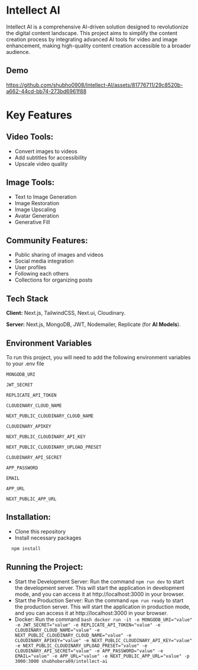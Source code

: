
# Intellect AI

Intellect AI is a comprehensive AI-driven solution designed to revolutionize the digital content landscape. This project aims to simplify the content creation process by integrating advanced AI tools for video and image enhancement, making high-quality content creation accessible to a broader audience.

## Demo

https://github.com/shubho0908/Intellect-AI/assets/81776711/29c8520b-a662-44cd-bb74-273bd6961f88

# Key Features

## Video Tools:
* Convert images to videos
* Add subtitles for accessibility
* Upscale video quality

## Image Tools:
* Text to Image Generation
* Image Restoration
* Image Upscaling
* Avatar Generation
* Generative Fill

## Community Features:
* Public sharing of images and videos
* Social media integration
* User profiles
* Following each others
* Collections for organizing posts

## Tech Stack

**Client:** Next.js, TailwindCSS, Next.ui, Cloudinary.

**Server:** Next.js, MongoDB, JWT, Nodemailer, Replicate (for **AI Models**).


## Environment Variables

To run this project, you will need to add the following environment variables to your .env file

`MONGODB_URI`

`JWT_SECRET`

`REPLICATE_API_TOKEN`

`CLOUDINARY_CLOUD_NAME`

`NEXT_PUBLIC_CLOUDINARY_CLOUD_NAME`

`CLOUDINARY_APIKEY`

`NEXT_PUBLIC_CLOUDINARY_API_KEY`

`NEXT_PUBLIC_CLOUDINARY_UPLOAD_PRESET`

`CLOUDINARY_API_SECRET`

`APP_PASSWORD`

`EMAIL`

`APP_URL`

`NEXT_PUBLIC_APP_URL`
## Installation:

* Clone this repository
* Install necessary packages

```bash
  npm install 
```
## Running the Project:
* Start the Development Server:
Run the command ```npm run dev``` to start the development server. This will start the application in development mode, and you can access it at http://localhost:3000 in your browser.
* Start the Production Server:
Run the command ```npm run ready``` to start the production server. This will start the application in production mode, and you can access it at http://localhost:3000 in your browser.
* Docker:
Run the command ```bash docker run -it -e MONGODB_URI="value" -e JWT_SECRET="value" -e REPLICATE_API_TOKEN="value" -e CLOUDINARY_CLOUD_NAME="value" -e NEXT_PUBLIC_CLOUDINARY_CLOUD_NAME="value" -e CLOUDINARY_APIKEY="value" -e NEXT_PUBLIC_CLOUDINARY_API_KEY="value" -e NEXT_PUBLIC_CLOUDINARY_UPLOAD_PRESET="value" -e CLOUDINARY_API_SECRET="value" -e APP_PASSWORD="value" -e EMAIL="value" -e APP_URL="value" -e NEXT_PUBLIC_APP_URL="value" -p 3000:3000 shubhobera09/intellect-ai```
